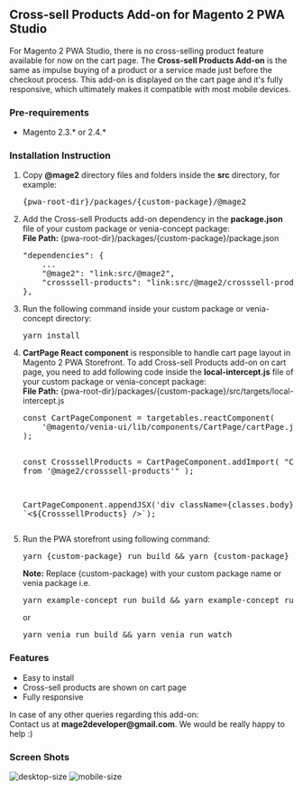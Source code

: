 <h2><b>Cross-sell Products Add-on for Magento 2 PWA Studio</b></h2>

<p>For Magento 2 PWA Studio, there is no cross-selling product feature available for now on the cart page. The <b>Cross-sell Products Add-on</b> is the same as impulse buying of a product or a service made just before the checkout process. This add-on is displayed on the cart page and it's fully responsive, which ultimately makes it compatible with most mobile devices.</p>

<h3><b>Pre-requirements</b></h3>
<ul>
<li>Magento 2.3.* or 2.4.*</li>
</ul>

<h3><b>Installation Instruction</b></h3>
<ol>
<li>Copy <b>@mage2</b> directory files and folders inside the <b>src</b> directory, for example:<br/> <pre>{pwa-root-dir}/packages/{custom-package}/@mage2</pre></li>
<li>Add the Cross-sell Products add-on dependency in the <b>package.json</b> file of your custom package or venia-concept package:<br/>
<b>File Path:</b> {pwa-root-dir}/packages/{custom-package}/package.json
<pre>
"dependencies": {
    ...
    "@mage2": "link:src/@mage2",
    "crosssell-products": "link:src/@mage2/crosssell-products"
},
</pre>
</li>
<li>Run the following command inside your custom package or venia-concept directory:
<pre>yarn install</pre>
</li>
<li><b>CartPage React component</b> is responsible to handle cart page layout in Magento 2 PWA Storefront. To add Cross-sell Products add-on on cart page, you need to add following code inside the <b>local-intercept.js</b> file of your custom package or venia-concept package:<br/>
<b>File Path:</b> {pwa-root-dir}/packages/{custom-package}/src/targets/local-intercept.js
<pre>
const CartPageComponent = targetables.reactComponent(
    '@magento/venia-ui/lib/components/CartPage/cartPage.js'
);

const CrosssellProducts = CartPageComponent.addImport(
    "Crosssell from '@mage2/crosssell-products'"
);

CartPageComponent.appendJSX('div className={classes.body}', \`<${CrosssellProducts} />\`);
</pre>
</li>
<li>Run the PWA storefront using following command:<br/>
<pre>yarn {custom-package} run build && yarn {custom-package} run watch</pre>
<b>Note:</b> Replace {custom-package} with your custom package name or venia package i.e.
<pre>yarn example-concept run build && yarn example-concept run watch</pre> or
<pre>yarn venia run build && yarn venia run watch</pre>
</li>
</ol>

<h3><b>Features</b></h3>
<ul>
<li>Easy to install</li>
<li>Cross-sell products are shown on cart page</li>
<li>Fully responsive</li>
</ul>

<p>In case of any other queries regarding this add-on:<br />
Contact us at <b>mage2developer@gmail.com</b>. We would be really happy to help :)</p>

<h3><b>Screen Shots</b></h3>

<img src="https://user-images.githubusercontent.com/17154042/141428214-1bd74b92-0b00-4064-b991-f8fbc99a77f1.png" alt="desktop-size" />

<img src="https://user-images.githubusercontent.com/17154042/141428220-4ce5b7f9-4784-41d8-a48f-eeac763377e2.png" alt="mobile-size" />
